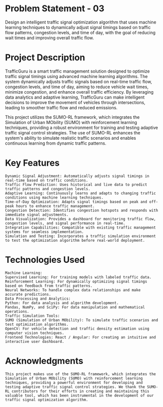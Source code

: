 
# Problem Statement - 03
   Design an intelligent traffic signal optimization algorithm that uses machine learning techniques to dynamically adjust signal timings based on traffic flow patterns, congestion levels, and time of day, with the goal of reducing wait times and improving overall traffic flow.

# Project Description
   TrafficGuru is a smart traffic management solution designed to optimize traffic signal timings using advanced machine learning algorithms. The system dynamically adjusts traffic signals based on real-time traffic flow, congestion levels, and time of day, aiming to reduce vehicle wait times, minimize congestion, and enhance overall traffic efficiency. By leveraging data analytics and adaptive learning, TrafficGuru can make intelligent decisions to improve the movement of vehicles through intersections, leading to smoother traffic flow and reduced emissions.

   This project utilizes the SUMO-RL framework, which integrates the Simulation of Urban MObility (SUMO) with reinforcement learning techniques, providing a robust environment for training and testing adaptive traffic signal control strategies. The use of SUMO-RL enhances the system's ability to simulate realistic traffic scenarios and enables continuous learning from dynamic traffic patterns.

# Key Features
    Dynamic Signal Adjustment: Automatically adjusts signal timings in real-time based on traffic conditions.
    Traffic Flow Prediction: Uses historical and live data to predict traffic patterns and congestion levels.
    Adaptive Learning: Continuously learns and adapts to changing traffic conditions using machine learning techniques.
    Time-of-Day Optimization: Adapts signal timings based on peak and off-peak hours to enhance traffic management.
    Congestion Detection: Identifies congestion hotspots and responds with immediate signal adjustments.
    Data Visualization: Provides a dashboard for monitoring traffic flow, congestion levels, and signal performance in real-time.
    Integration Capabilities: Compatible with existing traffic management systems for seamless implementation.
    Simulation and Testing: Incorporates a traffic simulation environment to test the optimization algorithm before real-world deployment.

# Technologies Used
    Machine Learning:
    Supervised Learning: For training models with labeled traffic data.
    Reinforcement Learning: For dynamically optimizing signal timings based on feedback from traffic patterns.
    Neural Networks: To handle complex data relationships and make accurate predictions.
    Data Processing and Analytics:
    Python: For data analysis and algorithm development.
    Pandas, NumPy, and SciPy: For data manipulation and mathematical operations.
    Traffic Simulation Tools:
    SUMO (Simulation of Urban MObility): To simulate traffic scenarios and test optimization algorithms.
    OpenCV: For vehicle detection and traffic density estimation using computer vision techniques.
    Frontend Technologies: React / Angular: For creating an intuitive and interactive user dashboard.

# Acknowledgments
    This project makes use of the SUMO-RL framework, which integrates the Simulation of Urban MObility (SUMO) with reinforcement learning techniques, providing a powerful environment for developing and testing adaptive traffic signal control strategies. We thank the SUMO-RL contributors for their efforts in creating and maintaining this valuable tool, which has been instrumental in the development of our traffic signal optimization algorithm.